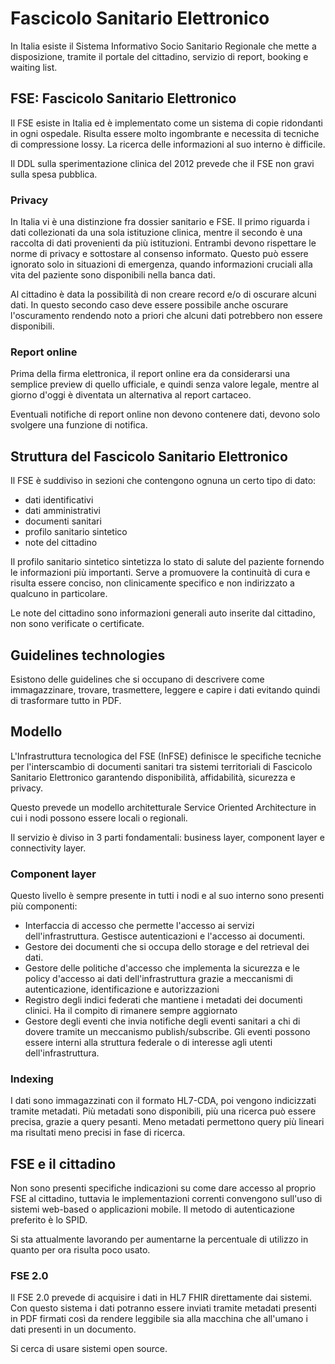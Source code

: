 # Fascicolo Sanitario Elettronico

In Italia esiste il Sistema Informativo Socio Sanitario Regionale che mette a disposizione, tramite il portale del cittadino, servizio di report, booking e waiting list.

## FSE: Fascicolo Sanitario Elettronico

Il FSE esiste in Italia ed è implementato come un sistema di copie ridondanti in ogni ospedale. Risulta essere molto ingombrante e necessita di tecniche di compressione lossy. La ricerca delle informazioni al suo interno è difficile.

Il DDL sulla sperimentazione clinica del 2012 prevede che il FSE non gravi sulla spesa pubblica.

### Privacy

In Italia vi è una distinzione fra dossier sanitario e FSE. Il primo riguarda i dati collezionati da una sola istituzione clinica, mentre il secondo è una raccolta di  dati provenienti da più istituzioni. Entrambi devono rispettare le norme di privacy e sottostare al consenso informato. Questo può essere ignorato solo in situazioni di emergenza, quando informazioni cruciali alla vita del paziente sono disponibili nella banca dati.

Al cittadino è data la possibilità di non creare record e/o di oscurare alcuni dati. In questo secondo caso deve essere possibile anche oscurare l'oscuramento rendendo noto a priori che alcuni dati potrebbero non essere disponibili.

### Report online

Prima della firma elettronica, il report online era da considerarsi una semplice preview di quello ufficiale, e quindi senza valore legale, mentre al giorno d'oggi è diventata un alternativa al report cartaceo.

Eventuali notifiche di report online non devono contenere dati, devono solo svolgere una funzione di notifica.

## Struttura del Fascicolo Sanitario Elettronico

Il FSE è suddiviso in sezioni che contengono ognuna un certo tipo di dato:

- dati identificativi
- dati amministrativi
- documenti sanitari
- profilo sanitario sintetico
- note del cittadino

Il profilo sanitario sintetico sintetizza lo stato di salute del paziente fornendo le informazioni più importanti. Serve a promuovere la continuità di cura e risulta essere conciso, non clinicamente specifico e non indirizzato a qualcuno in particolare.

Le note del cittadino sono informazioni generali auto inserite dal cittadino, non sono verificate o certificate.

## Guidelines technologies

Esistono delle guidelines che si occupano di descrivere come immagazzinare, trovare, trasmettere, leggere e capire i dati evitando quindi di trasformare tutto in PDF.

## Modello

L'Infrastruttura tecnologica del FSE (InFSE) definisce le  specifiche tecniche per l'interscambio di documenti sanitari tra sistemi territoriali di Fascicolo Sanitario Elettronico garantendo disponibilità, affidabilità, sicurezza e privacy.

Questo prevede un modello architetturale Service Oriented Architecture in cui i nodi possono essere locali o regionali.

Il servizio è diviso in 3 parti fondamentali: business layer, component layer e connectivity layer.

### Component layer

Questo livello è sempre presente in tutti i nodi e al suo interno sono presenti più componenti:

- Interfaccia di accesso che permette l'accesso ai servizi dell'infrastruttura. Gestisce autenticazioni e l'accesso ai documenti.
- Gestore dei documenti che si occupa dello storage e del retrieval dei dati.
- Gestore delle politiche d'accesso che implementa la sicurezza e le policy d'accesso ai dati dell'infrastruttura grazie a meccanismi di autenticazione, identificazione e autorizzazioni
- Registro degli indici federati che mantiene i metadati dei documenti clinici. Ha il compito di rimanere sempre aggiornato
- Gestore degli eventi che invia notifiche degli eventi sanitari a chi di dovere tramite un meccanismo publish/subscribe. Gli eventi possono essere interni alla struttura federale o di interesse agli utenti dell'infrastruttura.

### Indexing

I dati sono immagazzinati con il formato HL7-CDA, poi vengono indicizzati tramite metadati. Più metadati sono disponibili, più una ricerca può essere precisa, grazie a query pesanti. Meno metadati permettono query più lineari ma risultati meno precisi in fase di ricerca.

## FSE e il cittadino

Non sono presenti specifiche indicazioni su come dare accesso al proprio FSE al cittadino, tuttavia le implementazioni correnti convengono sull'uso di sistemi web-based o applicazioni mobile. Il metodo di autenticazione preferito è lo SPID.

Si sta attualmente lavorando per aumentarne la percentuale di utilizzo in quanto per ora risulta poco usato.

### FSE 2.0

Il FSE 2.0 prevede di acquisire i dati in HL7 FHIR direttamente dai sistemi. Con questo sistema i dati potranno essere inviati tramite metadati presenti in PDF firmati così da rendere leggibile sia alla macchina che all'umano i dati presenti in un documento.

Si cerca di usare sistemi open source.
